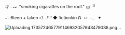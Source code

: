 キ . ᨓ "smoking cigarattes on the roof." ᧔᧓˙.ꜝꜝ

 ⋆ ࣪.  6teen + taken ‹𝟹 . ꞋꞌꞋꞌ ◆  fictionkin  ᕱ⠀⑅⠀𓂃⠀✦⠀

![Uploading 1735724657791146932057943479038.png…]()

